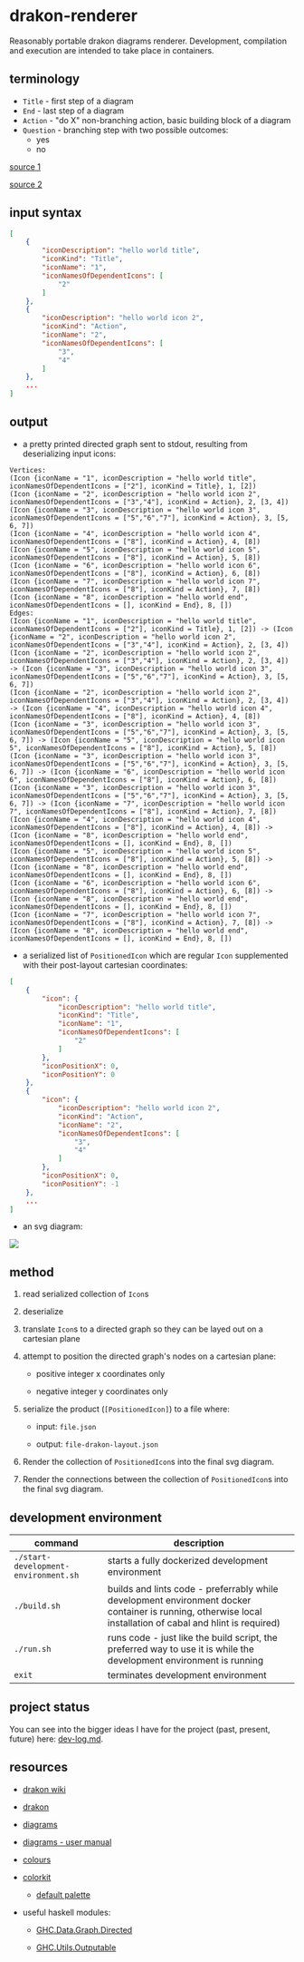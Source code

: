 # drakon-renderer

Reasonably portable drakon diagrams renderer. Development, compilation and execution are intended to take place in containers.

## terminology

* `Title` - first step of a diagram
* `End` - last step of a diagram
* `Action` - "do X" non-branching action, basic building block of a diagram
* `Question` - branching step with two possible outcomes:
  * yes
  * no

[source 1](https://en.m.wikipedia.org/wiki/DRAKON#/media/File%3AIcons_of_Visual_Programming_Language_--DRAKON--.png)

[source 2](https://en.m.wikipedia.org/wiki/DRAKON)

## input syntax

```json
[
    {
        "iconDescription": "hello world title",
        "iconKind": "Title",
        "iconName": "1",
        "iconNamesOfDependentIcons": [
            "2"
        ]
    },
    {
        "iconDescription": "hello world icon 2",
        "iconKind": "Action",
        "iconName": "2",
        "iconNamesOfDependentIcons": [
            "3",
            "4"
        ]
    },
    ...
]
```

## output

* a pretty printed directed graph sent to stdout, resulting from deserializing input icons:

```
Vertices:
(Icon {iconName = "1", iconDescription = "hello world title", iconNamesOfDependentIcons = ["2"], iconKind = Title}, 1, [2])
(Icon {iconName = "2", iconDescription = "hello world icon 2", iconNamesOfDependentIcons = ["3","4"], iconKind = Action}, 2, [3, 4])
(Icon {iconName = "3", iconDescription = "hello world icon 3", iconNamesOfDependentIcons = ["5","6","7"], iconKind = Action}, 3, [5, 6, 7])
(Icon {iconName = "4", iconDescription = "hello world icon 4", iconNamesOfDependentIcons = ["8"], iconKind = Action}, 4, [8])
(Icon {iconName = "5", iconDescription = "hello world icon 5", iconNamesOfDependentIcons = ["8"], iconKind = Action}, 5, [8])
(Icon {iconName = "6", iconDescription = "hello world icon 6", iconNamesOfDependentIcons = ["8"], iconKind = Action}, 6, [8])
(Icon {iconName = "7", iconDescription = "hello world icon 7", iconNamesOfDependentIcons = ["8"], iconKind = Action}, 7, [8])
(Icon {iconName = "8", iconDescription = "hello world end", iconNamesOfDependentIcons = [], iconKind = End}, 8, [])
Edges:
(Icon {iconName = "1", iconDescription = "hello world title", iconNamesOfDependentIcons = ["2"], iconKind = Title}, 1, [2]) -> (Icon {iconName = "2", iconDescription = "hello world icon 2", iconNamesOfDependentIcons = ["3","4"], iconKind = Action}, 2, [3, 4])
(Icon {iconName = "2", iconDescription = "hello world icon 2", iconNamesOfDependentIcons = ["3","4"], iconKind = Action}, 2, [3, 4]) -> (Icon {iconName = "3", iconDescription = "hello world icon 3", iconNamesOfDependentIcons = ["5","6","7"], iconKind = Action}, 3, [5, 6, 7])
(Icon {iconName = "2", iconDescription = "hello world icon 2", iconNamesOfDependentIcons = ["3","4"], iconKind = Action}, 2, [3, 4]) -> (Icon {iconName = "4", iconDescription = "hello world icon 4", iconNamesOfDependentIcons = ["8"], iconKind = Action}, 4, [8])
(Icon {iconName = "3", iconDescription = "hello world icon 3", iconNamesOfDependentIcons = ["5","6","7"], iconKind = Action}, 3, [5, 6, 7]) -> (Icon {iconName = "5", iconDescription = "hello world icon 5", iconNamesOfDependentIcons = ["8"], iconKind = Action}, 5, [8])
(Icon {iconName = "3", iconDescription = "hello world icon 3", iconNamesOfDependentIcons = ["5","6","7"], iconKind = Action}, 3, [5, 6, 7]) -> (Icon {iconName = "6", iconDescription = "hello world icon 6", iconNamesOfDependentIcons = ["8"], iconKind = Action}, 6, [8])
(Icon {iconName = "3", iconDescription = "hello world icon 3", iconNamesOfDependentIcons = ["5","6","7"], iconKind = Action}, 3, [5, 6, 7]) -> (Icon {iconName = "7", iconDescription = "hello world icon 7", iconNamesOfDependentIcons = ["8"], iconKind = Action}, 7, [8])
(Icon {iconName = "4", iconDescription = "hello world icon 4", iconNamesOfDependentIcons = ["8"], iconKind = Action}, 4, [8]) -> (Icon {iconName = "8", iconDescription = "hello world end", iconNamesOfDependentIcons = [], iconKind = End}, 8, [])
(Icon {iconName = "5", iconDescription = "hello world icon 5", iconNamesOfDependentIcons = ["8"], iconKind = Action}, 5, [8]) -> (Icon {iconName = "8", iconDescription = "hello world end", iconNamesOfDependentIcons = [], iconKind = End}, 8, [])
(Icon {iconName = "6", iconDescription = "hello world icon 6", iconNamesOfDependentIcons = ["8"], iconKind = Action}, 6, [8]) -> (Icon {iconName = "8", iconDescription = "hello world end", iconNamesOfDependentIcons = [], iconKind = End}, 8, [])
(Icon {iconName = "7", iconDescription = "hello world icon 7", iconNamesOfDependentIcons = ["8"], iconKind = Action}, 7, [8]) -> (Icon {iconName = "8", iconDescription = "hello world end", iconNamesOfDependentIcons = [], iconKind = End}, 8, [])
```

* a serialized list of `PositionedIcon` which are regular `Icon` supplemented with their post-layout cartesian coordinates:

```json
[
    {
        "icon": {
            "iconDescription": "hello world title",
            "iconKind": "Title",
            "iconName": "1",
            "iconNamesOfDependentIcons": [
                "2"
            ]
        },
        "iconPositionX": 0,
        "iconPositionY": 0
    },
    {
        "icon": {
            "iconDescription": "hello world icon 2",
            "iconKind": "Action",
            "iconName": "2",
            "iconNamesOfDependentIcons": [
                "3",
                "4"
            ]
        },
        "iconPositionX": 0,
        "iconPositionY": -1
    },
    ...
]
```

* an svg diagram:

![](./diagrams/drakon-diagram-4.svg)

## method

1. read serialized collection of `Icon`s

2. deserialize

3. translate `Icon`s to a directed graph so they can be layed out on a cartesian plane

4. attempt to position the directed graph's nodes on a cartesian plane:

    * positive integer x coordinates only

    * negative integer y coordinates only

5. serialize the product (`[PositionedIcon]`) to a file where:

    * input: `file.json`

    * output: `file-drakon-layout.json`

6. Render the collection of `PositionedIcon`s into the final svg diagram.

7. Render the connections between the collection of `PositionedIcon`s into the final svg diagram.

## development environment

| command | description |
| --- | --- |
| `./start-development-environment.sh` | starts a fully dockerized development environment |
| `./build.sh` | builds and lints code - preferrably while development environment docker container is running, otherwise local installation of cabal and hlint is required) |
| `./run.sh` | runs code - just like the build script, the preferred way to use it is while the development environment is running |
| `exit` | terminates development environment |

## project status

You can see into the bigger ideas I have for the project (past, present, future) here: [dev-log.md](./dev-log.md).

## resources

* [drakon wiki](https://en.m.wikipedia.org/wiki/DRAKON)

* [drakon](https://drakonhub.com/read/docs)

* [diagrams](https://archives.haskell.org/projects.haskell.org/diagrams/doc/quickstart.html#introduction)

* [diagrams - user manual](https://archives.haskell.org/projects.haskell.org/diagrams/doc/manual.html)

* [colours](https://www.colourlovers.com)

* [colorkit](https://colorkit.co/)

  * [default palette](https://colorkit.co/palette/642915-963e20-c7522a-e5c185-fbf2c4-74a892-008585-006464-004343/)

* useful haskell modules:

  * [GHC.Data.Graph.Directed](https://hackage.haskell.org/package/ghc-9.4.7/docs/GHC-Data-Graph-Directed.html)

  * [GHC.Utils.Outputable](https://hackage.haskell.org/package/ghc-9.4.7/docs/GHC-Utils-Outputable.html)
